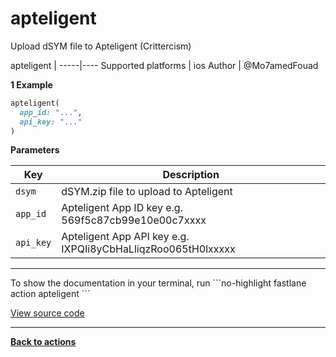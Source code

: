# apteligent


Upload dSYM file to Apteligent (Crittercism)







apteligent |
-----|----
Supported platforms | ios
Author | @Mo7amedFouad



**1 Example**

```ruby
apteligent(
  app_id: "...",
  api_key: "..."
)
```





**Parameters**

Key | Description
----|------------
  `dsym` | dSYM.zip file to upload to Apteligent
  `app_id` | Apteligent App ID key e.g. 569f5c87cb99e10e00c7xxxx
  `api_key` | Apteligent App API key e.g. IXPQIi8yCbHaLliqzRoo065tH0lxxxxx




<hr />
To show the documentation in your terminal, run
```no-highlight
fastlane action apteligent
```

<a href="https://github.com/fastlane/fastlane/blob/master/fastlane/lib/fastlane/actions/apteligent.rb" target="_blank">View source code</a>

<hr />

<a href="/actions"><b>Back to actions</b></a>
